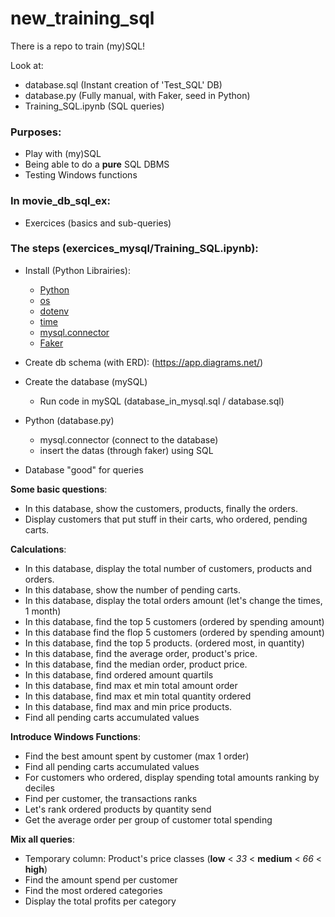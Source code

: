 # new_training_sql

There is a repo to train (my)SQL!

Look at:
- database.sql (Instant creation of 'Test_SQL' DB)
- database.py (Fully manual, with Faker, seed in Python)
- Training_SQL.ipynb (SQL queries)

### Purposes:

- Play with (my)SQL
- Being able to do a **pure** SQL DBMS
- Testing Windows functions

### In movie_db_sql_ex:
- Exercices (basics and sub-queries)

### The steps (exercices_mysql/Training_SQL.ipynb):

- Install (Python Librairies):
	- [Python](https://www.python.org/downloads/)
	- [os](https://docs.python.org/fr/3/library/os.html)
	- [dotenv](https://pypi.org/project/python-dotenv/)
	- [time](https://docs.python.org/3/library/time.html)
	- [mysql.connector](https://dev.mysql.com/doc/connector-python/en/ )
	- [Faker](https://faker.readthedocs.io/)

- Create db schema (with ERD): (https://app.diagrams.net/)

- Create the database (mySQL)
	- Run code in mySQL (database_in_mysql.sql / database.sql)

- Python (database.py)
	- mysql.connector (connect to the database)
	- insert the datas (through faker) using SQL

- Database "good" for queries


**Some basic questions**:
- In this database, show the customers, products, finally the orders. 
- Display customers that put stuff in their carts, who ordered, pending carts.

**Calculations**:
- In this database, display the total number of customers, products and orders.
- In this database, show the number of pending carts. 
- In this database, display the total orders amount (let's change the times, 1 month)
- In this database, find the top 5 customers (ordered by spending amount)
- In this database find the flop 5 customers (ordered by spending amount)
- In this database, find the top 5 products. (ordered most, in quantity)
- In this database, find the average order, product's price.
- In this database, find the median order, product price.
- In this database, find ordered amount quartils
- In this database, find max et min total amount order
- In this database, find max et min total quantity ordered
- In this database, find max and min price products.
- Find all pending carts accumulated values

**Introduce Windows Functions**:
- Find the best amount spent by customer (max 1 order)
- Find all pending carts accumulated values
- For customers who ordered, display spending total amounts ranking by deciles
- Find per customer, the transactions ranks
- Let's rank ordered products by quantity send
- Get the average order per group of customer total spending


**Mix all queries**:
- Temporary column: Product's price classes (**low** < *33* < **medium** < *66* < **high**)
- Find the amount spend per customer
- Find the most ordered categories
- Display the total profits per category 
